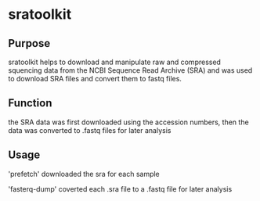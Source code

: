 # sratoolkit

## Purpose

sratoolkit helps to download and manipulate raw and compressed squencing data from the NCBI Sequence Read Archive (SRA) and was used to download SRA files and convert them to fastq files. 

## Function

the SRA data was first downloaded using the accession numbers, then the data was converted to .fastq files for later analysis

## Usage

'prefetch' downloaded the sra for each sample

'fasterq-dump' coverted each .sra file to a .fastq file for later analysis



